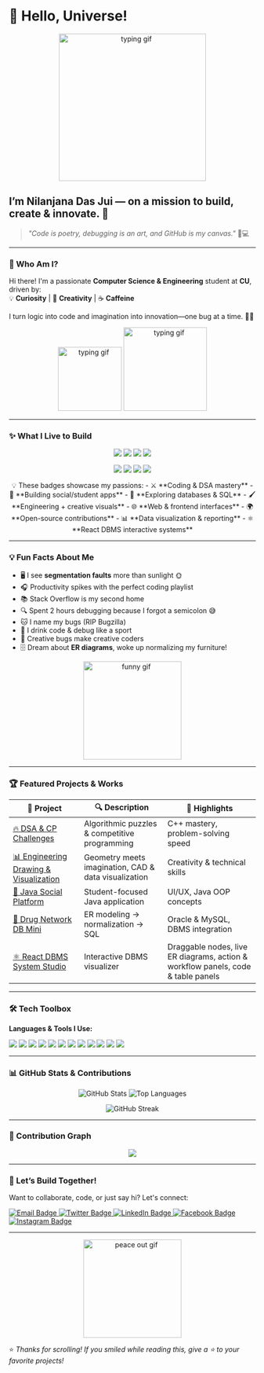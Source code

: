 # 👋 Hello, Universe!  

<p align="center">
  <img src="https://media.giphy.com/media/v1.Y2lkPWVjZjA1ZTQ3bmM3dGtpY3JweXBsOXAwb2RiMWw0c2dlcG5leDhscmUyeWd6bGw1bSZlcD12MV9naWZzX3NlYXJjaCZjdD1n/3o7abooVPgeGpknXpu/giphy.gif" width="300" alt="typing gif" />
</p>

## I’m Nilanjana Das Jui — on a mission to build, create & innovate. 🚀  

> _"Code is poetry, debugging is an art, and GitHub is my canvas."_ 🎨💻  

---

### 🌟 Who Am I?

Hi there! I'm a passionate **Computer Science & Engineering** student at **CU**, driven by:  
💡 **Curiosity** | 🎨 **Creativity** | ☕ **Caffeine**

I turn logic into code and imagination into innovation—one bug at a time. 🐞💡

<p align="center">
   <img src="https://media.giphy.com/media/LmNwrBhejkK9EFP504/giphy.gif" width="130" alt="typing gif" />
  <img src="https://media.giphy.com/media/v1.Y2lkPWVjZjA1ZTQ3aXpoYjhxbHExajc3M2lvenM1NnJ3eTZ3bXRsbzYyc2plMXQxdm9xcyZlcD12MV9naWZzX3NlYXJjaCZjdD1n/93UOscPyDH8cdRfSaT/giphy.gif" width="170" alt="typing gif" />
</p>

---

### ✨ What I Live to Build

<p align="center">
  <img src="https://img.shields.io/badge/⚔️-Code%20Warrior-blue?style=for-the-badge&logo=visual-studio&logoColor=white" />
  <img src="https://img.shields.io/badge/💬-Social%20Builder-orange?style=for-the-badge&logo=java&logoColor=white" />
  <img src="https://img.shields.io/badge/🧠-Database%20Explorer-red?style=for-the-badge&logo=oracle&logoColor=white" />
  <img src="https://img.shields.io/badge/🖌️-Visual%20Creator-purple?style=for-the-badge&logo=figma&logoColor=white" />
</p>

<p align="center">
  <img src="https://img.shields.io/badge/🌐-Web%20Explorer-cyan?style=for-the-badge&logo=react&logoColor=white" />
  <img src="https://img.shields.io/badge/🌍-Open%20Source%20Dev-green?style=for-the-badge&logo=github&logoColor=white" />
  <img src="https://img.shields.io/badge/📊-Data%20Visualization-yellow?style=for-the-badge&logo=tableau&logoColor=white" />
  <img src="https://img.shields.io/badge/⚛️-React%20DBMS%20Systems-pink?style=for-the-badge&logo=react&logoColor=white" />
</p>


<p align="center">
  💡 These badges showcase my passions:  
  - ⚔️ **Coding & DSA mastery**  
  - 💬 **Building social/student apps**  
  - 🧠 **Exploring databases & SQL**  
  - 🖌️ **Engineering + creative visuals**  
  - 🌐 **Web & frontend interfaces**  
  - 🌍 **Open-source contributions**  
  - 📊 **Data visualization & reporting**  
  - ⚛️ **React DBMS interactive systems**
</p>



---

### 💡 Fun Facts About Me

- 🖥️ I see **segmentation faults** more than sunlight 🌞  
- 🎧 Productivity spikes with the perfect coding playlist  
- 📚 Stack Overflow is my second home  
- 🔍 Spent 2 hours debugging because I forgot a semicolon 😅  
- 🐱 I name my bugs (RIP Bugzilla)  
- 🧃 I drink code & debug like a sport  
- 🌈 Creative bugs make creative coders  
- 🗄️ Dream about **ER diagrams**, woke up normalizing my furniture!  

<p align="center">
  <img src="https://media.giphy.com/media/v1.Y2lkPWVjZjA1ZTQ3b211NGUzZGRncXNxNjYxeDBldDVneTA3NmI4ZjgyMGQweXVmcDZkZiZlcD12MV9naWZzX3NlYXJjaCZjdD1n/Vcdbi5o470i9FACaZO/giphy.gif" width="200" alt="funny gif" />
</p>

---

### 🏆 Featured Projects & Works

| 🚀 Project | 🔍 Description | 🌟 Highlights |
|-----------|----------------|---------------|
| [🔥 DSA & CP Challenges](https://github.com/nilanjanajui) | Algorithmic puzzles & competitive programming | C++ mastery, problem-solving speed |
| [📊 Engineering Drawing & Visualization](https://github.com/nilanjanajui) | Geometry meets imagination, CAD & data visualization | Creativity & technical skills |
| [💬 Java Social Platform](https://github.com/nilanjanajui) | Student-focused Java application | UI/UX, Java OOP concepts |
| [🧠 Drug Network DB Mini](https://github.com/nilanjanajui) | ER modeling → normalization → SQL| Oracle & MySQL, DBMS integration |
| [⚛️ React DBMS System Studio](https://github.com/nilanjanajui) | Interactive DBMS visualizer | Draggable nodes, live ER diagrams, action & workflow panels, code & table panels |

---

### 🛠️ Tech Toolbox

**Languages & Tools I Use:**  
<p align="left">
  <img src="https://img.shields.io/badge/C++-00599C?style=for-the-badge&logo=cplusplus&logoColor=white" />
  <img src="https://img.shields.io/badge/Java-ED8B00?style=for-the-badge&logo=java&logoColor=white" />
  <img src="https://img.shields.io/badge/SQL-336791?style=for-the-badge&logo=postgresql&logoColor=white" />
  <img src="https://img.shields.io/badge/Oracle-FF0000?style=for-the-badge&logo=oracle&logoColor=white" />
  <img src="https://img.shields.io/badge/MySQL-4479A1?style=for-the-badge&logo=mysql&logoColor=white" />
  <img src="https://img.shields.io/badge/HTML5-E34F26?style=for-the-badge&logo=html5&logoColor=white" />
  <img src="https://img.shields.io/badge/CSS3-1572B6?style=for-the-badge&logo=css3&logoColor=white" />
  <img src="https://img.shields.io/badge/React-61DAFB?style=for-the-badge&logo=react&logoColor=white" />
  <img src="https://img.shields.io/badge/JavaScript-F7DF1E?style=for-the-badge&logo=javascript&logoColor=black" />
  <img src="https://img.shields.io/badge/VSCode-007ACC?style=for-the-badge&logo=visual-studio-code&logoColor=white" />
  <img src="https://img.shields.io/badge/GitHub-181717?style=for-the-badge&logo=github&logoColor=white" />
  <img src="https://img.shields.io/badge/LaTeX-008080?style=for-the-badge&logo=latex&logoColor=white" />
</p>

---

### 📊 GitHub Stats & Contributions

<p align="center">
  <img src="https://github-readme-stats.vercel.app/api?username=nilanjanajui&show_icons=true&theme=dracula" alt="GitHub Stats" />
  <img src="https://github-readme-stats.vercel.app/api/top-langs/?username=nilanjanajui&layout=compact&theme=dracula" alt="Top Languages" />
</p>

<p align="center">
  <img src="https://github-readme-streak-stats-eight.vercel.app?user=nilanjanajui&theme=dracula" alt="GitHub Streak" />
</p>

---

### 🌿 Contribution Graph

<p align="center">
  <img src="https://github-readme-activity-graph.vercel.app/graph?username=nilanjanajui&theme=dracula" />
</p>

---

### 🤝 Let’s Build Together!

Want to collaborate, code, or just say hi? Let's connect:

<p align="left">
  <a href="mailto:nilanjana.csecu@gmail.com" target="_blank">
    <img src="https://img.shields.io/badge/Email-D14836?style=for-the-badge&logo=gmail&logoColor=white" alt="Email Badge"/>
  </a>
  <a href="https://x.com/Nilanjana_Jui04" target="_blank">
    <img src="https://img.shields.io/badge/Twitter-1DA1F2?style=for-the-badge&logo=twitter&logoColor=white" alt="Twitter Badge"/>
  </a>
  <a href="https://www.linkedin.com/in/nilanjana-jui-759402286/" target="_blank">
    <img src="https://img.shields.io/badge/LinkedIn-0A66C2?style=for-the-badge&logo=linkedin&logoColor=white" alt="LinkedIn Badge"/>
  </a>
  <a href="https://www.facebook.com/share/1ESuwQJ5bR/" target="_blank">
    <img src="https://img.shields.io/badge/Facebook-1877F2?style=for-the-badge&logo=facebook&logoColor=white" alt="Facebook Badge"/>
  </a>
  <a href="https://www.instagram.com/nilanjana.jui04/" target="_blank">
    <img src="https://img.shields.io/badge/Instagram-E4405F?style=for-the-badge&logo=instagram&logoColor=white" alt="Instagram Badge"/>
  </a>
</p>

---

<p align="center">
  <img src="https://media.giphy.com/media/v1.Y2lkPWVjZjA1ZTQ3Mnk1OTgxejY3NXFnbzNvems5bHRsY2RzYWxycm13YnhlZGJqeW45MyZlcD12MV9naWZzX3NlYXJjaCZjdD1n/PXvCWUnmqVdks/giphy.gif" width="200" alt="peace out gif" />
</p>

⭐ _Thanks for scrolling! If you smiled while reading this, give a ⭐ to your favorite projects!_

